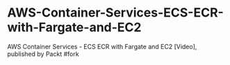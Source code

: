 # AWS-Container-Services-ECS-ECR-with-Fargate-and-EC2
AWS Container Services - ECS ECR with Fargate and EC2 [Video], published by Packt
#fork
